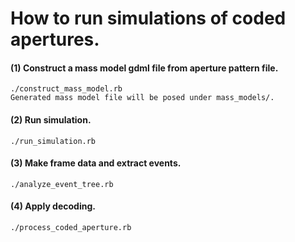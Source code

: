How to run simulations of coded apertures.
========================================

#### (1) Construct a mass model gdml file from aperture pattern file.

    ./construct_mass_model.rb
    Generated mass model file will be posed under mass_models/.

#### (2) Run simulation.

    ./run_simulation.rb

#### (3) Make frame data and extract events.

    ./analyze_event_tree.rb

#### (4) Apply decoding.

    ./process_coded_aperture.rb
    